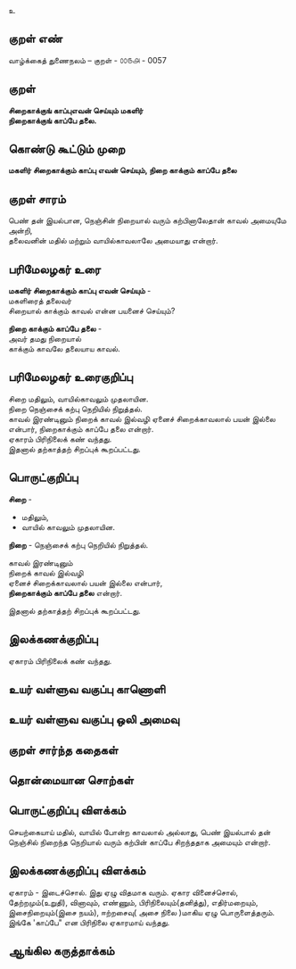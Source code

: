 உ

## குறள் எண் 

வாழ்க்கைத் துணைநலம் – குறள் - ௦௦௫௮ - 0057  

## குறள் 

**சிறைகாக்குங் காப்புஎவன் செய்யும் மகளிர்  
நிறைகாக்குங் காப்பே தலை.** 

## கொண்டு கூட்டும் முறை

**மகளிர் சிறைகாக்கும் காப்பு எவன் செய்யும், நிறை காக்கும் காப்பே தலை**  

## குறள் சாரம் 
 
 பெண் தன் இயல்பான, நெஞ்சின் நிறையால் வரும் கற்பினாலேதான் காவல் அமையுமே அன்றி,  
 தலைவனின் மதில் மற்றும் வாயில்காவலாலே அமையாது என்றார்.

## பரிமேலழகர் உரை

**மகளிர் சிறைகாக்கும் காப்பு எவன் செய்யும்** -  
மகளிரைத் தலைவர்  
சிறையால் காக்கும் காவல் என்ன பயனைச் செய்யும்?  

**நிறை காக்கும் காப்பே தலை** -  
அவர் தமது நிறையால்  
காக்கும் காவலே தலையாய காவல்.  

## பரிமேலழகர் உரைகுறிப்பு   

சிறை மதிலும், வாயில்காவலும் முதலாயின.  
நிறை நெஞ்சைக் கற்பு நெறியில் நிறுத்தல்.  
காவல் இரண்டினும் நிறைக் காவல் இல்வழி ஏனைச் சிறைக்காவலால் பயன் இல்லை என்பார், நிறைகாக்கும் காப்பே தலை என்றார்.  
ஏகாரம் பிரிநிலைக் கண் வந்தது.  
இதனால் தற்காத்தற் சிறப்புக் கூறப்பட்டது.  

## பொருட்குறிப்பு 

**சிறை** - 
* மதிலும்,  
* வாயில் காவலும் முதலாயின.  

**நிறை** - நெஞ்சைக் கற்பு நெறியில் நிறுத்தல்.

காவல் இரண்டினும்  
நிறைக் காவல் இல்வழி  
ஏனைச் சிறைக்காவலால் பயன் இல்லை என்பார்,  
**நிறைகாக்கும் காப்பே தலை** என்றார்.  

இதனால் தற்காத்தற் சிறப்புக் கூறப்பட்டது. 

## இலக்கணக்குறிப்பு  

ஏகாரம் பிரிநிலைக் கண் வந்தது.  

## உயர் வள்ளுவ வகுப்பு காணொளி


## உயர் வள்ளுவ வகுப்பு ஒலி அமைவு 

 
## குறள் சார்ந்த கதைகள் 


## தொன்மையான சொற்கள்


## பொருட்குறிப்பு விளக்கம் 

செயற்கையாய் மதில், வாயில் போன்ற காவலால் அல்லாது, பெண் இயல்பால் தன் நெஞ்சில் நிறைந்த 
நெறியால் வரும் கற்பின் காப்பே சிறந்ததாக அமையும் என்றார். 

## இலக்கணக்குறிப்பு விளக்கம்  

ஏகாரம் - இடைச்சொல். இது ஏழு விதமாக வரும்.
ஏகார வினைச்சொல்,
தேற்றமும்(உறுதி), வினாவும், எண்ணும், பிரிநிலையும்(தனித்து),
எதிர்மறையும், இசைநிறையும்(இசை நயம்), ஈற்றசைவு( அசை நிலை )மாகிய
ஏழு பொருளைத்தரும்.
இங்கே 'காப்பே" என பிரிநிலை ஏகாரமாய் வந்தது. 

## ஆங்கில கருத்தாக்கம் 


